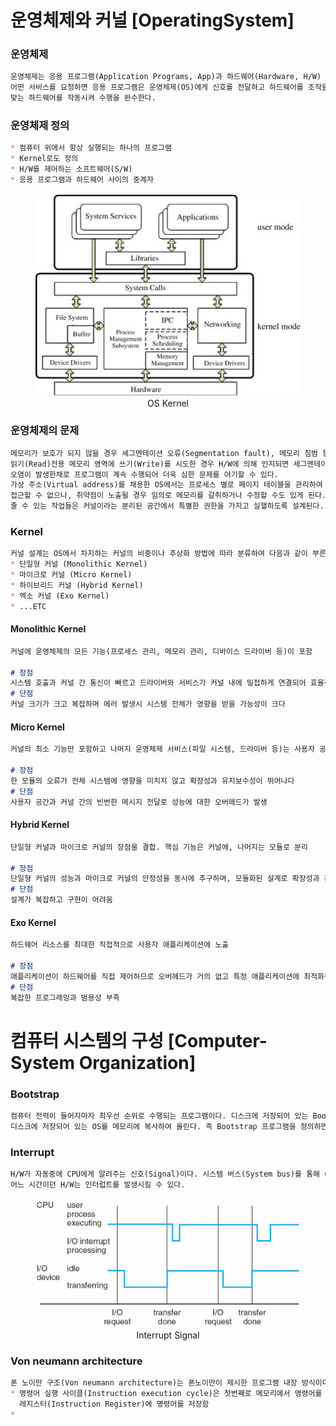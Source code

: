# 운영체제와 커널 [OperatingSystem]
### 운영체제
```md
운영체제는 응용 프로그램(Application Programs, App)과 하드웨어(Hardware, H/W) 사이에 위치하며, 사용자가 응용 프로그램을 통해서
어떤 서비스를 요청하면 응용 프로그램은 운영체제(OS)에게 신호를 전달하고 하드웨어를 조작을 요청한다. 요청 받은 운영체제는 서비스에
맞는 하드웨어를 작동시켜 수행을 완수한다.
```

### 운영체제 정의
```md
* 컴퓨터 위에서 항상 실행되는 하나의 프로그램
* Kernel로도 정의
* H/W를 제어하는 소프트웨어(S/W)
* 응용 프로그램과 하드웨어 사이의 중계자
```

<figure align="center">
  <img src="./img/os-n-kernel-fig1.jpeg" alt="">
  <figcaption align="center">OS Kernel</figcaption>
</figure>

### 운영체제의 문제
```md
메모리가 보호가 되지 않을 경우 세그멘테이션 오류(Segmentation fault), 메모리 침범 등 다양한 문제가 발생할 수 있으며, 
읽기(Read)전용 메모리 영역에 쓰기(Write)를 시도한 경우 H/W에 의해 인지되면 세그멘테이션 오류가 발생하지만 인지가 안됐을 때는 
오염이 발생한채로 프로그램이 계속 수행되어 더욱 심한 문제를 야기할 수 있다.
가상 주소(Virtual address)를 채용한 OS에서는 프로세스 별로 페이지 테이블을 관리하여 원칙적으로는 다른 프로세스의 메모리 영역에
접근할 수 없으나, 취약점이 노출될 경우 임의로 메모리를 갈취하거나 수정할 수도 있게 된다. 결국 보안을 위해 시스템 자체에 영향을
줄 수 있는 작업들은 커널이라는 분리된 공간에서 특별한 권한을 가지고 실핼하도록 설계된다.
```

### Kernel
```md
커널 설계는 OS에서 차지하는 커널의 비중이나 추상화 방법에 따라 분류하여 다음과 같이 부른다.
* 단일형 커널 (Monolithic Kernel)
* 마이크로 커널 (Micro Kernel)
* 하이브리드 커널 (Hybrid Kernel)
* 엑소 커널 (Exo Kernel)
* ...ETC
```

#### Monolithic Kernel
```md
커널에 운영체제의 모든 기능(프로세스 관리, 메모리 관리, 디바이스 드라이버 등)이 포함

# 장점
시스템 호출과 커널 간 통신이 빠르고 드라이버와 서비스가 커널 내에 밀접하게 연결되어 효율적이다
# 단점
커널 크기가 크고 복잡하며 에러 발생시 시스템 전체가 영향을 받을 가능성이 크다
```

#### Micro Kernel
```md
커널의 최소 기능만 포함하고 나머지 운영체제 서비스(파일 시스템, 드라이버 등)는 사용자 공간에서 실행

# 장점
한 모듈의 오류가 전체 시스템에 영향을 미치지 않고 확장성과 유지보수성이 뛰어나다
# 단점
사용자 공간과 커널 간의 빈번한 메시지 전달로 성능에 대한 오버헤드가 발생
```

#### Hybrid Kernel
```md
단일형 커널과 마이크로 커널의 장점을 결합. 핵심 기능은 커널에, 나머지는 모듈로 분리

# 장점
단일형 커널의 성능과 마이크로 커널의 안정성을 동시에 추구하며, 모듈화된 설계로 확장성과 관리가 용이하다
# 단점
설계가 복잡하고 구현이 어려움
```

#### Exo Kernel
```md
하드웨어 리소스를 최대한 직접적으로 사용자 애플리케이션에 노출

# 장점
애플리케이션이 하드웨어를 직접 제어하므로 오버헤드가 거의 없고 특정 애플리케이션에 최적화된 자원 관리 가능
# 단점
복잡한 프로그래밍과 범용성 부족
```

# 컴퓨터 시스템의 구성 [Computer-System Organization]

### Bootstrap
```md
컴퓨터 전력이 들어자마자 최우선 순위로 수행되는 프로그램이다. 디스크에 저장되어 있는 Bootstrap loader를 CPU가 실행하여 
디스크에 저장되어 있는 OS를 메모리에 복사하여 올린다. 즉 Bootstrap 프로그램을 정의하면 OS를 메모리에 적재(load)하는 프로그램이다.
```

### Interrupt
```md
H/W가 자동중에 CPU에게 알려주는 신호(Signal)이다. 시스템 버스(System bus)를 통해 CPU에게 신호를 전송함 으로써
어느 시간이던 H/W는 인터럽트를 발생시킬 수 있다.
```

<figure align="center">
  <img src="./img/Interrupt.png" alt="" width=600>
  <figcaption align="center">Interrupt Signal</figcaption>
</figure>

### Von neumann architecture
```md
폰 노이만 구조(Von neumann architecture)는 폰노이만이 제시한 프로그램 내장 방식이다. 다음과 같이 내장 방식이다.
* 명령어 실행 사이클(Instruction execution cycle)은 첫번째로 메모리에서 명령어를 인출(fetches)하고 명령어
  레지스터(Instruction Register)에 명령어를 저장함
* 
```